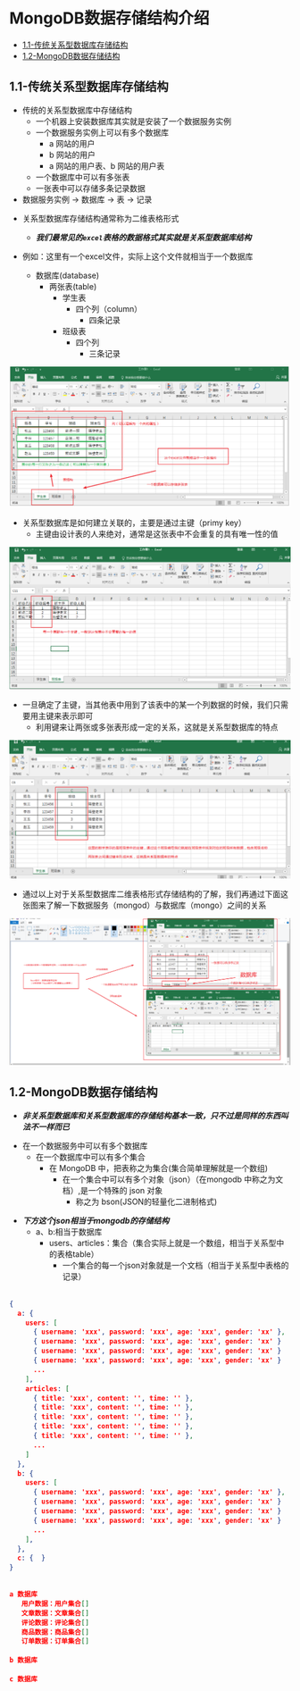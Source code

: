 # MongoDB数据存储结构介绍

* [1.1-传统关系型数据库存储结构](#1.1)
* [1.2-MongoDB数据存储结构](#1.2)

## <h2 id=1.1>1.1-传统关系型数据库存储结构</h2>

- 传统的关系型数据库中存储结构
  - 一个机器上安装数据库其实就是安装了一个数据服务实例
  - 一个数据服务实例上可以有多个数据库
    - a 网站的用户
    - b 网站的用户
    - a 网站的用户表、b 网站的用户表
  - 一个数据库中可以有多张表
  - 一张表中可以存储多条记录数据
- 数据服务实例 -> 数据库 -> 表 -> 记录


* 关系型数据库存储结构通常称为二维表格形式
    * ***我们最常见的`excel`表格的数据格式其实就是关系型数据库结构***

* 例如：这里有一个excel文件，实际上这个文件就相当于一个数据库
    * 数据库(database)
        * 两张表(table)
            * 学生表
                * 四个列（column）
                    * 四条记录
            * 班级表
                * 四个列
                    * 三条记录

![](images/0301.png)

* 关系型数据库是如何建立关联的，主要是通过主键（primy key）
    * 主键由设计表的人来绝对，通常是这张表中不会重复的具有唯一性的值

![](images/0302.png)

* 一旦确定了主键，当其他表中用到了该表中的某一个列数据的时候，我们只需要用主键来表示即可
    * 利用键来让两张或多张表形成一定的关系，这就是关系型数据库的特点

![](images/0303.png)


* 通过以上对于关系型数据库二维表格形式存储结构的了解，我们再通过下面这张图来了解一下数据服务（mongod）与数据库（mongo）之间的关系

![](images/0304.png)

## <h2 id=1.2>1.2-MongoDB数据存储结构</h2>

* ***非关系型数据库和关系型数据库的存储结构基本一致，只不过是同样的东西叫法不一样而已***

- 在一个数据服务中可以有多个数据库
    - 在一个数据库中可以有多个集合
        - 在 MongoDB 中，把表称之为集合(集合简单理解就是一个数组)
            - 在一个集合中可以有多个对象（json）（在mongodb 中称之为文档）,是一个特殊的 json 对象
                - 称之为 bson(JSON的轻量化二进制格式)


* ***下方这个json相当于mongodb的存储结构***
    * a、b:相当于数据库
        * users、articles：集合（集合实际上就是一个数组，相当于关系型中的表格table）
            * 一个集合的每一个json对象就是一个文档（相当于关系型中表格的记录）
```json

{
  a: { 
    users: [
      { username: 'xxx', password: 'xxx', age: 'xxx', gender: 'xx' },
      { username: 'xxx', password: 'xxx', age: 'xxx', gender: 'xx' }
      { username: 'xxx', password: 'xxx', age: 'xxx', gender: 'xx' }
      { username: 'xxx', password: 'xxx', age: 'xxx', gender: 'xx' }
      ...
    ],
    articles: [
      { title: 'xxx', content: '', time: '' },
      { title: 'xxx', content: '', time: '' },
      { title: 'xxx', content: '', time: '' },
      { title: 'xxx', content: '', time: '' },
      { title: 'xxx', content: '', time: '' },
      ...
    ]
  },
  b: { 
    users: [
      { username: 'xxx', password: 'xxx', age: 'xxx', gender: 'xx' },
      { username: 'xxx', password: 'xxx', age: 'xxx', gender: 'xx' }
      { username: 'xxx', password: 'xxx', age: 'xxx', gender: 'xx' }
      { username: 'xxx', password: 'xxx', age: 'xxx', gender: 'xx' }
      ...
    ],
  },
  c: {  }
}

```

```json

a 数据库
   用户数据：用户集合[]
   文章数据：文章集合[]
   评论数据：评论集合[]
   商品数据：商品集合[]
   订单数据：订单集合[]

b 数据库

c 数据库

```

